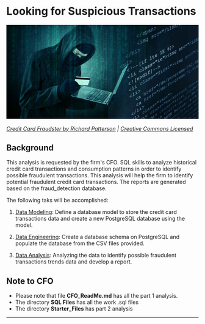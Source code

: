 # Looking for Suspicious Transactions

![Credit card fraudster](Images/credit_card_fraudster.jpg) 

*[Credit Card Fraudster by Richard Patterson](https://www.flickr.com/photos/136770128@N07/42252105582/) | [Creative Commons Licensed](https://creativecommons.org/licenses/by/2.0/)*

## Background

This analysis is requested by the firm's CFO. SQL skills to analyze historical credit card transactions and consumption patterns in order to identify possible fraudulent transactions. This analysis will help the firm to identify potential fraudulent credit card transactions. The reports are generated based on the fraud_detection database.

The following taks will be accomplished:

1. [Data Modeling](#Data-Modeling):
        Define a database model to store the credit card transactions data and create a new PostgreSQL database using the model.

2. [Data Engineering](#Data-Engineering): 
        Create a database schema on PostgreSQL and populate the database from the CSV files provided.

3. [Data Analysis](#Data-Analysis): 
        Analyzing the data to identify possible fraudulent transactions trends data and develop a report.



## Note to CFO
  - Please note that file **CFO_ReadMe.md** has all the part 1 analysis. 
  - The directory **SQL Files** has all the work .sql files
  - The directory **Starter_Files** has part 2 analysis




---
